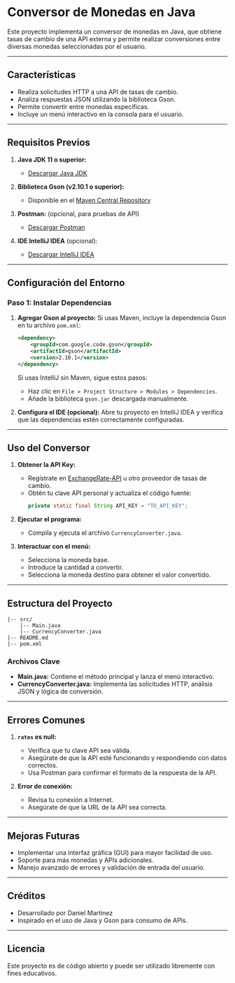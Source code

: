 
# Conversor de Monedas en Java

Este proyecto implementa un conversor de monedas en Java, que obtiene tasas de cambio de una API externa y permite realizar conversiones entre diversas monedas seleccionadas por el usuario.

---

## Características
- Realiza solicitudes HTTP a una API de tasas de cambio.
- Analiza respuestas JSON utilizando la biblioteca Gson.
- Permite convertir entre monedas específicas.
- Incluye un menú interactivo en la consola para el usuario.

---

## Requisitos Previos

1. **Java JDK 11 o superior:**
   - [Descargar Java JDK](https://www.oracle.com/java/technologies/javase-jdk11-downloads.html)

2. **Biblioteca Gson (v2.10.1 o superior):**
   - Disponible en el [Maven Central Repository](https://mvnrepository.com/artifact/com.google.code.gson/gson)

3. **Postman:** (opcional, para pruebas de API)
   - [Descargar Postman](https://www.postman.com/downloads/)

4. **IDE IntelliJ IDEA** (opcional):
   - [Descargar IntelliJ IDEA](https://www.jetbrains.com/idea/download/)

---

## Configuración del Entorno

### Paso 1: Instalar Dependencias
1. **Agregar Gson al proyecto:**
   Si usas Maven, incluye la dependencia Gson en tu archivo `pom.xml`:
   ```xml
   <dependency>
       <groupId>com.google.code.gson</groupId>
       <artifactId>gson</artifactId>
       <version>2.10.1</version>
   </dependency>
   ```
   Si usas IntelliJ sin Maven, sigue estos pasos:
   - Haz clic en `File > Project Structure > Modules > Dependencies`.
   - Añade la biblioteca `gson.jar` descargada manualmente.

2. **Configura el IDE (opcional):**
   Abre tu proyecto en IntelliJ IDEA y verifica que las dependencias estén correctamente configuradas.

---

## Uso del Conversor

1. **Obtener la API Key:**
   - Regístrate en [ExchangeRate-API](https://www.exchangerate-api.com/) u otro proveedor de tasas de cambio.
   - Obtén tu clave API personal y actualiza el código fuente:
     ```java
     private static final String API_KEY = "TU_API_KEY";
     ```

2. **Ejecutar el programa:**
   - Compila y ejecuta el archivo `CurrencyConverter.java`.

3. **Interactuar con el menú:**
   - Selecciona la moneda base.
   - Introduce la cantidad a convertir.
   - Selecciona la moneda destino para obtener el valor convertido.

---

## Estructura del Proyecto
```
|-- src/
    |-- Main.java
    |-- CurrencyConverter.java
|-- README.md
|-- pom.xml
```

### Archivos Clave
- **Main.java:** Contiene el método principal y lanza el menú interactivo.
- **CurrencyConverter.java:** Implementa las solicitudes HTTP, análisis JSON y lógica de conversión.

---

## Errores Comunes

1. **`rates` es null:**
   - Verifica que tu clave API sea válida.
   - Asegúrate de que la API esté funcionando y respondiendo con datos correctos.
   - Usa Postman para confirmar el formato de la respuesta de la API.

2. **Error de conexión:**
   - Revisa tu conexión a Internet.
   - Asegúrate de que la URL de la API sea correcta.

---

## Mejoras Futuras
- Implementar una interfaz gráfica (GUI) para mayor facilidad de uso.
- Soporte para más monedas y APIs adicionales.
- Manejo avanzado de errores y validación de entrada del usuario.

---

## Créditos
- Desarrollado por Daniel Martinez
- Inspirado en el uso de Java y Gson para consumo de APIs.

---

## Licencia
Este proyecto es de código abierto y puede ser utilizado libremente con fines educativos.

